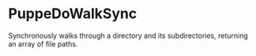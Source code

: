 # PuppeDoWalkSync
Synchronously walks through a directory and its subdirectories, returning an array of file paths.

